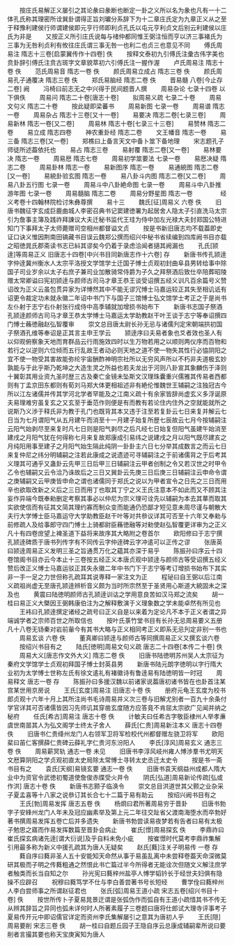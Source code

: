 <!-- { "loadSidebar": true } -->
　　按庄氏易解正义屡引之其论彖曰彖断也断定一卦之义所以名为彖也凡有一十二体孔氏称其理密所诠巽卦谓得正旨刘瓛分系辞下为十二章庄氏定为九章正义从之至于释豫利建侯行师谓建侯即元亨行师即利贞孔氏以屯元亨利贞文后别云利建侯以庄氏为非是
　　又按正义所引庄氏说每与禇仲都同惟王弼注恒而亨以济三事褚氏为三事为无咎利贞利有攸往庄氏谓三事无咎一也利二也贞三也意见不同
　　傅氏周易注 隋志十三卷[启蒙翼传作十四卷] 佚
　　按释文泰初九引傅氏注彚古伟字美也贲卦辞引傅氏注贲古斑字文章貌萃初六引傅氏注一握作渥
　　卢氏周易注 隋志十卷 佚
　　范氏周易音 隋志一卷 佚
　　颜氏周易立成占 隋志三卷 佚
　　颜氏周易孔子通覆决 隋志三卷 佚
　　郑氏易脑经 隋志二卷 佚
　　晋易髓 八卷[今止存二卷] 阙
　　冯椅曰前志无之中兴得于民间题晋人撰
　　周易杂论 七录十四卷 以下俱佚
　　周易问 隋志二十卷[唐志十卷]
　　拟周易义疏 七录二十卷
　　周易文句义 隋志二十卷
　　按此疑即梁蕃书
　　周易新图 七录一卷
　　周易谱 隋志一卷
　　周易杂占 隋志十三卷[又十一卷]
　　易要决 隋志二卷[七录三卷]
　　周易新林 隋志一卷[又二卷]
　　周易林 隋志十卷[七录三十三卷]
　　易赞林 隋志二卷
　　易立成 隋志四卷
　　神农重卦经 隋志二卷
　　文王幡音 隋志一卷
　　易三备 隋志三卷[又一卷]
　　郑樵曰上备言天文中备卜筮下备地理
　　宋志题孔子师徒所述葢依托也
　　易占 隋志三卷
　　易射覆 隋志二卷[又一卷]
　　易林要决 隋志一卷
　　周易厯 隋志七卷
　　周易初学筮要法 七录一卷
　　易厯决疑 隋志二卷
　　周易卦林 隋志一卷
　　易新图序 隋志一卷
　　易通綂图 隋志二卷[又一卷]
　　易綂卦验玄图 隋志一卷
　　易八卦斗内图 隋志二卷[又二卷]
　　周易八卦五行图 七录一卷
　　周易斗中八卦絶命图 七录一卷
　　周易斗中八卦推游年图 七录一卷
　　周易髓脑 隋志二卷
　　周易分野星图 隋志一卷
　　
　　经义考卷十四翰林院检讨朱彝尊撰
　　易十三
　　魏氏[征]周易义 六卷 佚
　　旧唐书魏征字玄成巨鹿曲城人李密召典书记窦建徳署为起居舍人隐太子引直洗马太宗引为詹事主簿及践祚拜諌议大夫迁秘书监代王珪为侍中加左光禄大夫封郑国公特进知门下事拜太子太师薨赠司空相州都督谥文贞
　　按是书新旧唐志均不载葢即史证口诀义惟因荆南田镐藏书目误云魏郑公撰而绍兴中秘书省续编到四库阙书目亦载之昭徳晁氏郡斋读书志已紏其谬矣今仍着于录虑洽闻者擿其阙漏也
　　孔氏[颕逹]等周易正义 旧唐志十四卷[中兴书目同新唐志作十六卷] 存
　　新唐书传孔颕逹字仲逹冀州衡水人太宗平洛授文学馆学士迁国子愽士贞观初封曲阜县男转给事中除国子司业岁余以太子右庶子兼司业加散骑常侍爵为子久之拜祭酒后致仕卒陪葬昭陵赠太常卿谥曰宪初颕逹与颜师古司马才章王恭王谈受诏撰五经义训凡百余篇号义赞诏改为正义云虽包贯异家为详愽然其中不能无谬冗愽士马嘉运较正其失至相讥诋有诏更令裁定功未就永徽二年诏中书门下与国子三馆愽士弘文馆学士考正之于是尚书左仆射于志宁右仆射张行成侍中高季辅就加增损书始布下
　　新唐书志国子祭酒孔颕逹颜师古司马才章王恭太学愽士马嘉运太学助教赵干叶王谈于志宁等奉诏撰四门愽士蘓徳融赵弘智覆审
　　崇文总目唐太尉长孙无忌与诸儒刋定宋朝端拱初国子祭酒孔维等奉诏是正其言主申王学云
　　颕逹序曰夫易者象也爻者效也圣人有以仰观俯察象天地而育群品云行雨施效四时以生万物若用之以顺则两仪序而百物和若行之以逆则六位倾而五行乱故王者动必则天地之道不使一物失其性行必恊阴阳之宜不使一物受其害故能弥纶宇宙酬酢神明宗社所以无穷风声所以不朽非夫道极玄妙孰能与于此乎斯乃乾坤之大造生灵之所益也若夫龙出于河则八卦宣其象麟伤于泽则十翼彰其用业资九圣时歴三古及秦亡金镜未坠斯文汉理珠囊重兴儒雅其传易者西都则有丁孟京田东都则有荀刘马郑大体更相祖述非有絶伦惟魏世王辅嗣之注独冠古今所以江左诸儒并传其学河北学者罕能及之江南义疏十有余家皆辞尚虚玄义多浮诞原夫易理难穷虽复玄之又玄至于垂范作则便是有而教有若论住内住外之空就能就所之说斯乃义渉于释氏非为教于孔门也既背其本又违于注至若复卦云七日来复并解云七日当为七月谓阳气从五月建午而消至十一月建子始复所歴七辰故云七月今按辅嗣注云阳气始剥尽至来复时凡七日则是阳气剥尽之后凡经七日始复但阳气虽建午始消至建戌之月阳气犹在何得称七月来复故郑康成引易纬之说建戌之月以阳气既尽建亥之月纯阳用事至建子之月阳气始生隔此纯阴一卦卦主六日七分举其成数言之而云七日来复仲尼之纬分明辅嗣之注若此康成之说遗迹可寻辅嗣注之于前诸儒背之于后考其义理其可通乎又蛊卦云先甲三日后甲三日辅嗣注云甲者创制之令又若汉世之时甲令乙令也辅嗣又云令洽乃诛故后之三日又巽卦云先庚三日后庚三日辅嗣注云申命令谓之庚辅嗣又云甲庚皆申命之谓也诸儒同于郑氏之说以为甲者宣令之日先之三日而用辛也欲取改新之义后之三日而用丁也取其丁宁之义王氏注意本不如此而又不顾其注妄作异端今既奉勑删定考察其事必以仲尼为宗义理可诠先以辅嗣为本去其蕐而取其实欲使信而有征其文简其理约寡而制众变而能通仍恐鄙才短见意未周尽谨与朝散大夫行大学愽士臣马嘉运守大学助教臣赵干叶等对共叅议详其可否至十六年又奉勑与前修疏人及给事郎守四门愽士上骑都尉臣蘓徳融等对勑使赵弘智覆更详审为之正义凡十有四卷庻望上裨圣道下益将来故序其大略附之卷首尔
　　欧阳修曰于志宁撰孔颕逹碑质于唐书列传字有不同传云字仲逹碑云字冲逺可以正传之谬
　　张唐英曰颕逹周易正义发明三圣之旨通贯万化之藴其亦深于易乎
　　陈振孙曰序云十四卷馆阁书目亦云今本止十三卷按五经正义本唐贞观中颕逹与颜师古等受诏撰五经义赞后改正义愽士马嘉运驳正其失永徽二年中书门下于志宁等考订增损书始布下其实非一手一足之力世但称孔疏耳其说専释一家注文为正
　　程珌曰自王弼以后江南义疏祖尚虚无至唐孔颕逹辨析音义颇为当时所宗然至于圣贤用心斯道大綂固未之深及也
　　黄震曰陆徳明颜师古孔颕逹训诂之学用意良苦如汉马郑之流矣
　　胡一桂曰易正义大槩因王弼韩康伯注为之解释敷演于义理象数之学未能卓然有所见也
　　王袆曰孔颕逹撰定诸经之疏号曰正义自是以来着为定论凡不本于正义者谓之异端诚学者之宗师百世之所取信也
　　按叶氏菉竹堂书目有长孙无忌周易要义五册凡十八卷无钖秦对岩前軰今有其书大略与正义相同考正义即系无忌刋定非别一书也
　　周易玄谈 六卷 佚
　　董真卿曰颕逹与颜师古等同撰周易正义又撰玄谈六卷
　　按绍兴书目有之
　　陆氏[徳明]周易文句义疏 唐志二十四卷[本传二十卷] 佚
　　周易大义[唐志作文外大义] 隋志二卷 佚
　　旧唐书陆徳明苏州吴人太宗征为秦府文学馆学士贞观初拜国子愽士封英县男
　　新唐书陆元朗字徳明以字行隋大业初为太学愽士世称左氏有徐文逺礼有褚徽诗有鲁逹易有陆徳明皆一时冠
　　周易释文 唐志一卷 存
　　陈振孙曰多援汉魏以前诸家说葢唐初诸书皆在也卦首注某宫某世用京房说
　　王氏[玄度]周易注 旧唐志十卷 佚
　　册府元龟王玄度为校书郎贞观十六年十月上其所注尚书毛诗周易并义次三卷与旧解尤别者一百九十余条付学官详其可否诸儒皆因习先师讥其穿凿玄度随方应答竟不肯屈太宗欲广见闻并纳之秘府
　　任氏[希古]周易注 唐志十卷 佚
　　计敏夫曰任希古字敬臣棣州人举孝亷虞世南噐其人为弘文阁学士终太子舍人
　　薛氏[仁贵]周易新注本义 唐志十四卷 佚
　　旧唐书仁贵绛州龙门人右领军卫将军检校代州都督赠左骁卫将军
　　欧阳棐曰苖仁客撰薛仁贵碑云薛礼字仁贵河东汾阳人
　　李氏[淳风]周易玄义 通志三卷 佚
　　周易薪冥轨 通志一卷 未见
　　旧唐书李淳风岐州雍人愽渉羣书尤明天文厯算阴阳之学贞观初直太史局除太常愽士寻转太史丞迁太史令
　　按是书一斋书目有之
　　袁氏[天纲]易镜玄要 通志一卷 佚
　　旧唐书袁天纲益州成都人隋大业中为资官令武徳初蜀道使詹俊赤牒受火井令
　　阴氏[弘道]周易新论传疏[弘或作洪] 唐志十卷 佚
　　新唐书志颢子临涣令
　　崇文总目洪道世其父颢之业杂采子夏孟喜等十八家之说叅订其长合七十二篇于易有助云
　　按绍兴阙书目有之
　　王氏[勃]周易发挥 唐志五卷 佚
　　杨烱曰君所著周易穷于晋卦
　　旧唐书勃字子安綘州龙门人年未及冠应幽素举及第上元二年往交趾省父渡南海堕水而卒勃好著书撰周易发挥五卷亡后并多遗失
　　新唐书勃尝读易夜梦若有告者曰易有太极子勉思之寤而作易发挥数篇至晋卦会病止
　　崔氏[憬]周易探玄 佚
　　李鼎祚曰崔氏探玄病诸先逹[谓大衍说]及乎自料未免小疵
　　按崔憬时代莫考李鼎祚集解引用最多称为新义中援孔疏其为唐人无疑矣
　　赵氏[蕤]注关子明易传 一卷 存
　　蕤自序曰蕤非圣人五十安能知天命然从事于易虽乱离中未尝释卷葢天命深微莫研其极而子明之传蕤粗通之然恨此书亡篇过半今所得者无能诠次但随文义解注庶学者触类而长当自知之尔
　　孙光宪曰蕤梓州盐亭人愽学韬钤长于经世夫妇俱有隐操不应辟召
　　祝穆曰蕤笃学不仕与李白善尝著书号长短经
　　曹学佺曰蕤梓州人李白尝师事之所谓赵征君也
　　张氏[弧]周易王道小疏 宋志五卷[绍兴书目十卷] 佚
　　按世所传卜子夏易晁景迂谓是张弧伪作而弧自有王道小疏惜其书不传无从辨其辞旨之异同也弧未详何时人所著素履子三卷题曰唐将仕郎试大理寺评事考子夏易传开元中即诏儒官详定而资州李氏集解屡引之意其为唐初人乎
　　王氏[隠]周易要削 宋志三卷 佚
　　胡一桂曰自题丘园子王隐自序云总康成辅嗣辈所说曰要削者言撮其要也称天宝庚寅知为唐人
